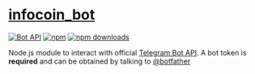 # [infocoin_bot](https://github.com/ezernal/infocoin_bot)
[![Bot API](https://img.shields.io/badge/Bot%20API-v.4.0.0-00aced.svg)](https://core.telegram.org/bots/api)
[![npm](https://img.shields.io/npm/v/@cycle/core.svg)](https://www.npmjs.com/get-npm)
[![npm downloads](https://img.shields.io/npm/dt/localeval.svg)](https://www.npmjs.com/get-npm)


Node.js module to interact with official [Telegram Bot API](https://core.telegram.org/bots/api). A bot token is **required** and can be obtained by talking to [@botfather](https://telegram.me/BotFather)
